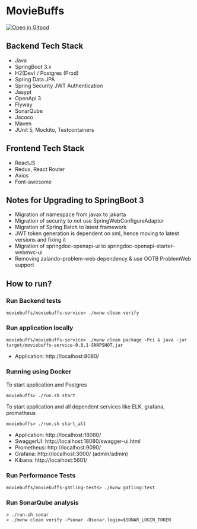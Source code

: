 # MovieBuffs

[![Open in Gitpod](https://gitpod.io/button/open-in-gitpod.svg)](https://gitpod.io/#https://github.com/rajadilipkolli/moviebuffs)

## Backend Tech Stack
* Java
* SpringBoot 3.x
* H2(Dev) / Postgres (Prod)
* Spring Data JPA
* Spring Security JWT Authentication
* Jasypt
* OpenApi 3
* Flyway
* SonarQube
* Jacoco
* Maven
* JUnit 5, Mockito, Testcontainers

## Frontend Tech Stack
* ReactJS
* Redux, React Router
* Axios
* Font-awesome

## Notes for Upgrading to SpringBoot 3
* Migration of namespace from javax to jakarta
* Migration of security to not use SpringWebConfigureAdaptor
* Migration of Spring Batch to latest framework
* JWT token generation is dependent on xml, hence moving to latest versions and fixing it
* Migration of springdoc-openapi-ui to springdoc-openapi-starter-webmvc-ui
* Removing zalando-problem-web dependency & use OOTB ProblemWeb support

## How to run?

### Run Backend tests

`moviebuffs/moviebuffs-service> ./mvnw clean verify`

### Run application locally

`moviebuffs/moviebuffs-service> ./mvnw clean package -Pci & java -jar target/moviebuffs-service-0.0.1-SNAPSHOT.jar`

* Application: http://localhost:8080/

### Running using Docker

To start application and Postgres

`moviebuffs> ./run.sh start`

To start application and all dependent services like ELK, grafana, prometheus

`moviebuffs> ./run.sh start_all`

* Application: http://localhost:18080/
* SwaggerUI: http://localhost:18080/swagger-ui.html
* Prometheus: http://localhost:9090/
* Grafana: http://localhost:3000/ (admin/admin)
* Kibana: http://localhost:5601/ 

### Run Performance Tests

`moviebuffs/moviebuffs-gatling-tests> ./mvnw gatling:test`

### Run SonarQube analysis

```
> ./run.sh sonar
> ./mvnw clean verify -Psonar -Dsonar.login=$SONAR_LOGIN_TOKEN
```
